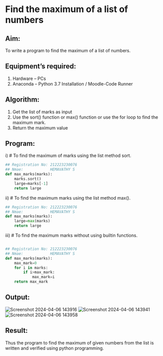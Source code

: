 # Find the maximum of a list of numbers
## Aim:
To write a program to find the maximum of a list of numbers.
## Equipment’s required:
1.	Hardware – PCs
2.	Anaconda – Python 3.7 Installation / Moodle-Code Runner
## Algorithm:
1.	Get the list of marks as input
2.	Use the sort() function or max() function or use the for loop to find the maximum mark.
3.	Return the maximum value
## Program:

i)	# To find the maximum of marks using the list method sort.
```Python
## Registration No: 212223230076
## Nmae:            HEMAVATHY S
def max_marks(marks):
    marks.sort()
    large=marks[-1]
    return large


```

ii)	# To find the maximum marks using the list method max().
```Python
## Registration No: 212223230076
## Nmae:            HEMAVATHY S
def max_marks(marks):
    large=max(marks)
    return large


```

iii) # To find the maximum marks without using builtin functions.
```Python

## Registration No: 212223230076
## Nmae:            HEMAVATHY S
def max_marks(marks):
    max_mark=0
    for i in marks:
        if i>max_mark:
            max_mark=i
    return max_mark

```



## Output:
![Screenshot 2024-04-06 143916](https://github.com/Hemaatchu/FindMaximum/assets/147328300/63c07db8-5f05-40ca-be8a-e4f0a561e611)
![Screenshot 2024-04-06 143941](https://github.com/Hemaatchu/FindMaximum/assets/147328300/5127729f-695d-478b-89ec-79bc30660c90)
![Screenshot 2024-04-06 143958](https://github.com/Hemaatchu/FindMaximum/assets/147328300/2a3aceb9-3e62-419e-9fb8-37a4a37b8805)

## Result:
Thus the program to find the maximum of given numbers from the list is written and verified using python programming.
